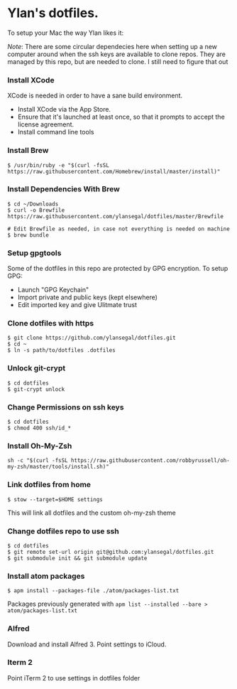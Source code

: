 Ylan's dotfiles.
================

To setup your Mac the way Ylan likes it:

*Note*: There are some circular dependecies here when setting up a new computer around when the ssh keys are
available to clone repos. They are managed by this repo, but are needed to clone. I still need to figure that out

### Install XCode

XCode is needed in order to have a sane build environment.
- Install XCode via the App Store.
- Ensure that it's launched at least once, so that it prompts to accept the license agreement.
- Install command line tools

### Install Brew

```
$ /usr/bin/ruby -e "$(curl -fsSL https://raw.githubusercontent.com/Homebrew/install/master/install)"
```

### Install Dependencies With Brew

```
$ cd ~/Downloads
$ curl -o Brewfile https://raw.githubusercontent.com/ylansegal/dotfiles/master/Brewfile

# Edit Brewfile as needed, in case not everything is needed on machine
$ brew bundle
```

### Setup gpgtools

Some of the dotfiles in this repo are protected by GPG encryption. To setup GPG:

- Launch "GPG Keychain"
- Import private and public keys (kept elsewhere)
- Edit imported key and give Ulitmate trust

### Clone dotfiles with https

```
$ git clone https://github.com/ylansegal/dotfiles.git
$ cd ~
$ ln -s path/to/dotfiles .dotfiles
```

### Unlock git-crypt

```
$ cd dotfiles
$ git-crypt unlock
```

### Change Permissions on ssh keys

```
$ cd dotfiles
$ chmod 400 ssh/id_*
```

### Install Oh-My-Zsh

```
sh -c "$(curl -fsSL https://raw.githubusercontent.com/robbyrussell/oh-my-zsh/master/tools/install.sh)"
```

### Link dotfiles from home

```
$ stow --target=$HOME settings
```

This will link all dotfiles and the custom oh-my-zsh theme

### Change dotfiles repo to use ssh

```
$ cd dotfiles
$ git remote set-url origin git@github.com:ylansegal/dotfiles.git
$ git submodule init && git submodule update
```

### Install atom packages

```
$ apm install --packages-file ./atom/packages-list.txt
```

Packages previously generated with `apm list --installed --bare > atom/packages-list.txt`

### Alfred

Download and install Alfred 3. Point settings to iCloud.

### Iterm 2

Point iTerm 2 to use settings in dotfiles folder
